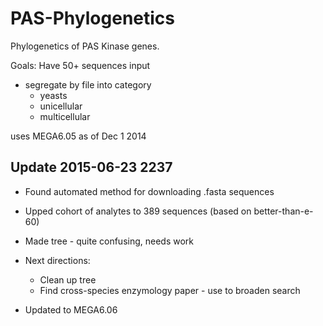 PAS-Phylogenetics
=================

Phylogenetics of PAS Kinase genes.

Goals:
Have 50+ sequences input
* segregate by file into category
	* yeasts
	* unicellular
	* multicellular
	
uses MEGA6.05 as of Dec 1 2014

Update 2015-06-23 2237
----------------------

* Found automated method for downloading .fasta sequences
* Upped cohort of analytes to 389 sequences (based on better-than-e-60)
* Made tree - quite confusing, needs work

* Next directions:
	* Clean up tree
	* Find cross-species enzymology paper - use to broaden search
	
* Updated to MEGA6.06